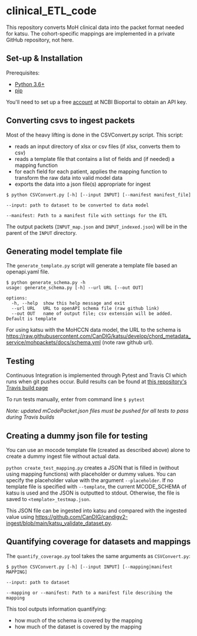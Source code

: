 # clinical_ETL_code

This repository converts MoH clinical data into the packet format needed for katsu. The cohort-specific mappings are implemented in a private GitHub repository, not here. 

## Set-up & Installation
Prerequisites: 
- [Python 3.6+](https://www.python.org/)
- [pip](https://github.com/pypa/pip/)

You'll need to set up a free [account](https://bioportal.bioontology.org/account) at NCBI Bioportal to obtain an API key.

## Converting csvs to ingest packets

Most of the heavy lifting is done in the CSVConvert.py script. This script:
* reads an input directory of xlsx or csv files (if xlsx, converts them to csv)
* reads a template file that contains a list of fields and (if needed) a mapping function
* for each field for each patient, applies the mapping function to transform the raw data into valid model data
* exports the data into a json file(s) appropriate for ingest

```
$ python CSVConvert.py [-h] [--input INPUT] [--manifest manifest_file]

--input: path to dataset to be converted to data model

--manifest: Path to a manifest file with settings for the ETL
```

The output packets (`INPUT_map.json` and `INPUT_indexed.json`) will be in the parent of the `INPUT` directory. 

## Generating model template file

The `generate_template.py` script will generate a template file based an openapi.yaml file. 

```
$ python generate_schema.py -h
usage: generate_schema.py [-h] --url URL [--out OUT]

options:
  -h, --help  show this help message and exit
  --url URL   URL to openAPI schema file (raw github link)
  --out OUT   name of output file; csv extension will be added. Default is template

```

For using katsu with the MoHCCN data model, the URL to the schema is https://raw.githubusercontent.com/CanDIG/katsu/develop/chord_metadata_service/mohpackets/docs/schema.yml (note raw github url).

## Testing
Continuous Integration is implemented through Pytest and Travis CI which runs when git pushes occur. Build results can be found at [this repository's Travis build page](https://travis-ci.com/github/CanDIG/medidata_mCode_ETL)

To run tests manually, enter from command line `$ pytest`

*Note: updated mCodePacket.json files must be pushed for all tests to pass during Travis builds*

## Creating a dummy json file for testing
You can use an mocode template file (created as described above) alone to create a dummy ingest file without actual data. 

`python create_test_mapping.py` creates a JSON that is filled in (without using mapping functions) with placeholder or dummy values. You can specify the placeholder value with the argument `--placeholder`. If no template file is specified with `--template`, the current MCODE_SCHEMA of katsu is used and the JSON is outputted to stdout. Otherwise, the file is saved to `<template>_testmap.json`.

This JSON file can be ingested into katsu and compared with the ingested value using https://github.com/CanDIG/candigv2-ingest/blob/main/katsu_validate_dataset.py.

## Quantifying coverage for datasets and mappings
The `quantify_coverage.py` tool takes the same arguments as `CSVConvert.py`:
```
$ python CSVConvert.py [-h] [--input INPUT] [--mapping|manifest MAPPING]

--input: path to dataset

--mapping or --manifest: Path to a manifest file describing the mapping
```

This tool outputs information quantifying:
* how much of the schema is covered by the mapping
* how much of the dataset is covered by the mapping
